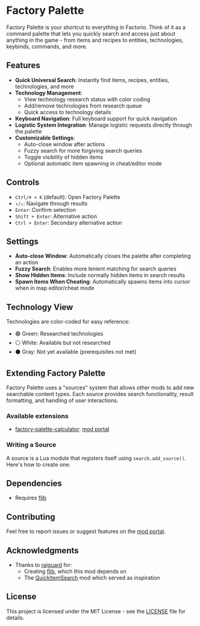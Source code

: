 # Factory Palette

Factory Palette is your shortcut to everything in Factorio. Think of it as a command palette that lets you quickly search and access just about anything in the game - from items and recipes to entities, technologies, keybinds, commands, and more.

## Features

- **Quick Universal Search**: Instantly find items, recipes, entities, technologies, and more
- **Technology Management**:
  - View technology research status with color coding
  - Add/remove technologies from research queue
  - Quick access to technology details
- **Keyboard Navigation**: Full keyboard support for quick navigation
- **Logistic System Integration**: Manage logistic requests directly through the palette
- **Customizable Settings**:
  - Auto-close window after actions
  - Fuzzy search for more forgiving search queries
  - Toggle visibility of hidden items
  - Optional automatic item spawning in cheat/editor mode

## Controls

- `Ctrl/⌘ + K` (default): Open Factory Palette
- `↑/↓`: Navigate through results
- `Enter`: Confirm selection
- `Shift + Enter`: Alternative action
- `Ctrl + Enter`: Secondary alternative action

## Settings

- **Auto-close Window**: Automatically closes the palette after completing an action
- **Fuzzy Search**: Enables more lenient matching for search queries
- **Show Hidden Items**: Include normally hidden items in search results
- **Spawn Items When Cheating**: Automatically spawns items into cursor when in map editor/cheat mode

## Technology View

Technologies are color-coded for easy reference:

- 🟢 Green: Researched technologies
- ⚪ White: Available but not researched
- ⚫ Gray: Not yet available (prerequisites not met)

## Extending Factory Palette

Factory Palette uses a "sources" system that allows other mods to add new searchable content types. Each source provides search functionality, result formatting, and handling of user interactions.

### Available extensions

- [factory-palette-calculator](https://github.com/luan/factory-palette-calculator): [mod portal](https://mods.factorio.com/mod/factory-palette-calculator)

### Writing a Source

A source is a Lua module that registers itself using `search.add_source()`. Here's how to create one:

## Dependencies

- Requires [flib](https://mods.factorio.com/mod/flib)

## Contributing

Feel free to report issues or suggest features on the [mod portal](https://mods.factorio.com/mod/factory-palette).

## Acknowledgments

- Thanks to [raiguard](https://github.com/raiguard) for:
  - Creating [flib](https://mods.factorio.com/mod/flib), which this mod depends on
  - The [QuickItemSearch](https://mods.factorio.com/mod/QuickItemSearch) mod which served as inspiration

## License

This project is licensed under the MIT License - see the [LICENSE](LICENSE) file for details.
